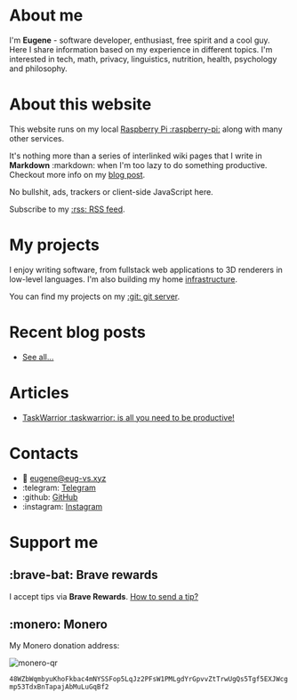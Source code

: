 # About me
I'm **Eugene** - software developer, enthusiast, free spirit and a cool guy. Here I share information based on my experience in different topics. I'm interested in tech, math, privacy, linguistics, nutrition, health, psychology and philosophy.

# About this website
This website runs on my local [Raspberry Pi :raspberry-pi:](https://www.raspberrypi.org/) along with many other services.

It's nothing more than a series of interlinked wiki pages that I write in **Markdown** :markdown: when I'm too lazy to do something productive. Checkout more info on my [blog post](/blog/2021-07-02.md).

No bullshit, ads, trackers or client-side JavaScript here.

Subscribe to my [:rss: RSS feed](https://eug-vs.xyz/blog/index.xml).

# My projects
I enjoy writing software, from fullstack web applications to 3D renderers in low-level languages. I'm also building my home [infrastructure](https://git.eug-vs.xyz/eug-vs/infrastructure/).

You can find my projects on my [:git: git server](https://git.eug-vs.xyz).

# Recent blog posts
 - [See all...](./blog/index.md)

# Articles
 - [TaskWarrior :taskwarrior: is all you need to be productive!](./articles/taskwarrior.md)

# Contacts
 - :email: eugene@eug-vs.xyz
 - :telegram: [Telegram](https://t.me/eug_vs)
 - :github: [GitHub](https://github.com/eug-vs)
 - :instagram:  [Instagram](https://instagram.com/eug.vs)

# Support me
## :brave-bat: Brave rewards
I accept tips via **Brave Rewards**. [How to send a tip?](https://support.brave.com/hc/en-us/articles/360021123971-How-do-I-tip-websites-and-Content-Creators-in-Brave-Rewards-)

## :monero: Monero
My Monero donation address:

![monero-qr](/public/monero-qr.png)

`48WZbWqmbyuKhoFkbac4mNYSSFop5LqJz2PFsW1PMLgdYrGpvvZtTrwUgQs5Tgf5EXJWcgmp53TdxBnTapajAbMuLuGqBf2`

